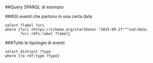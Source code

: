 ##Query SPARQL di esempio

###Gli eventi che partono in una certa data
```
select ?label ?uri
where {?uri <https://schema.org/startDate> "2015-09-27"^^xsd:date. 
       ?uri rdfs:label ?label}
```

###Tutte le tipologie di eventi
```
select distinct ?type
where {?a rdf:type ?type}
```
